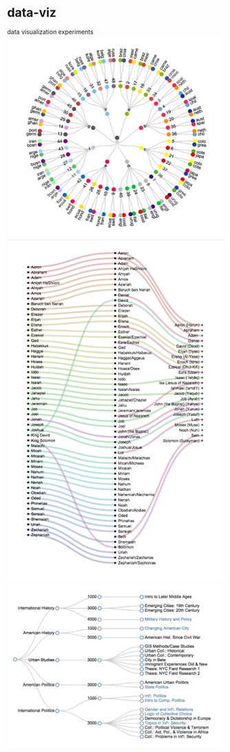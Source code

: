 # data-viz
data visualization experiments
![fifa-picks-map](fifa.png)
![abrahamic-prophets-map](prophets-map.png)
![course-map](course-map.png)
